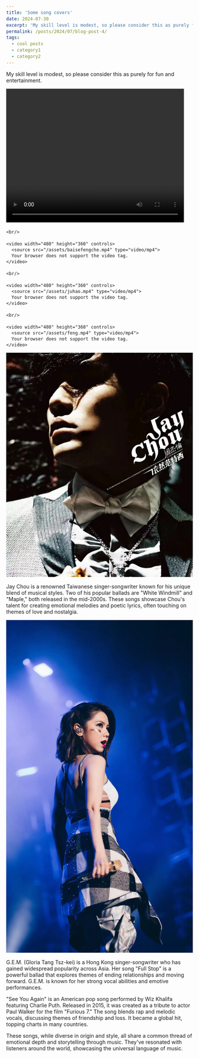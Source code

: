 ```yaml
---
title: 'Some song covers'
date: 2024-07-30
excerpt: 'My skill level is modest, so please consider this as purely for fun and entertainment.'
permalink: /posts/2024/07/blog-post-4/
tags:
  - cool posts
  - category1
  - category2
---
```


<p>My skill level is modest, so please consider this as purely for fun and entertainment.</p>

<div>
    <video width="480" height="360" controls>
      <source src="/assets/see_you_again.mp4" type="video/mp4">
      Your browser does not support the video tag.
    </video>

    <br/>
    
    <video width="480" height="360" controls>
      <source src="/assets/baisefengche.mp4" type="video/mp4">
      Your browser does not support the video tag.
    </video>
  
    <br/>
    
    <video width="480" height="360" controls>
      <source src="/assets/juhao.mp4" type="video/mp4">
      Your browser does not support the video tag.
    </video>

    <br/>
    
    <video width="480" height="360" controls>
      <source src="/assets/feng.mp4" type="video/mp4">
      Your browser does not support the video tag.
    </video>
</div>


<img src='/images/周杰伦.png'>

Jay Chou is a renowned Taiwanese singer-songwriter known for his unique blend of musical styles. Two of his popular ballads are "White Windmill" and "Maple," both released in the mid-2000s. These songs showcase Chou's talent for creating emotional melodies and poetic lyrics, often touching on themes of love and nostalgia.


<img src='/images/邓紫棋.png'>

G.E.M. (Gloria Tang Tsz-kei) is a Hong Kong singer-songwriter who has gained widespread popularity across Asia. Her song "Full Stop" is a powerful ballad that explores themes of ending relationships and moving forward. G.E.M. is known for her strong vocal abilities and emotive performances.

"See You Again" is an American pop song performed by Wiz Khalifa featuring Charlie Puth. Released in 2015, it was created as a tribute to actor Paul Walker for the film "Furious 7." The song blends rap and melodic vocals, discussing themes of friendship and loss. It became a global hit, topping charts in many countries.

These songs, while diverse in origin and style, all share a common thread of emotional depth and storytelling through music. They've resonated with listeners around the world, showcasing the universal language of music.
